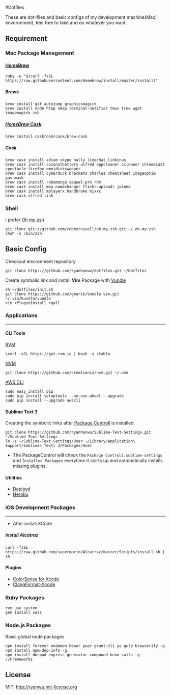 #Dotfiles

These are dot-files and basic configs of my development machine(Mac) envoronment, feel free to take and do whatever you want.

## Requirement 
### Mac Package Management 

#### [HomeBrew](http://brew.sh/)

```
ruby -e "$(curl -fsSL https://raw.githubusercontent.com/Homebrew/install/master/install)"
```

##### Brews
```
brew install git autojump graphicsmagick 
brew install node htop nmap terminal-notifier tmux tree wget imagemagick zsh
```

##### [HomeBrew Cask](http://caskroom.io/)
```
brew install caskroom/cask/brew-cask
```

##### Cask
```
brew cask install adium skype nally limechat linkinus
brew cask install coconutbattery alfred appcleaner ccleaner chromecast spectacle firefox omnidisksweeper 
brew cask install cyberduck brackets charles cheatsheet imageoptim gas-mask
brew cask install robomongo sequel-pro rdm
brew cask install mou namechanger flickr-uploadr joinme
brew cask install mplayerx handbrake mixxx
brew cask alfred link
```

### Shell

I prefer [Oh my zsh](https://github.com/robbyrussell/oh-my-zsh)
    
```
git clone git://github.com/robbyrussell/oh-my-zsh.git ~/.oh-my-zsh
chsh -s /bin/zsh
```


## Basic Config
Checkout environment repository

```
git clone https://github.com/ryanhanwu/dotfiles.git ~/Dotfiles
```

Create symbolic link and install **Vim** Package with [Vundle](https://github.com/gmarik/Vundle.vim)

```
sh ~/dotfiles/init.sh
git clone https://github.com/gmarik/Vundle.vim.git ~/.vim/bundle/vundle
vim +PluginInstall +qall
```


### Applications
---
#### CLI Tools
[RVM](http://rvm.io/)

```
\curl -sSL https://get.rvm.io | bash -s stable
```

[NVM](https://github.com/creationix/nvm)

```
git clone https://github.com/creationix/nvm.git ~/.nvm
```
[AWS CLI](http://docs.aws.amazon.com/cli/latest/userguide/cli-chap-getting-set-up.html#install-with-pip)

```
sudo easy_install pip
sudo pip install setuptools --no-use-wheel --upgrade
sudo pip install --upgrade awscli
```
#### Sublime Text 3
Creating the symbolic links after [Package Controll](https://packagecontrol.io/installation) is installed

```
git clone https://github.com/ryanhanwu/Sublime-Text-Settings.git ~/Sublime-Text-Settings
ln -s ~/Sublime-Text-Settings/User ~/Library/Application\ Support/Sublime\ Text\ 3/Packages/User
```
* The PackageControl will check the ```Package Controll.sublime-settings``` and ```Installed Packages``` everytime it starts up and automatically installs missing plugins.


#### Utilities

* [Deployd](http://deployd.com/)
* [Heroku](https://toolbelt.herokuapp.com/)

### iOS Development Packages
---
* After install XCode

##### Install Alcatraz
```
curl -fsSL https://raw.github.com/supermarin/Alcatraz/master/Scripts/install.sh | sh
```

#### Plugins
* [ColorSense for Xcode](https://github.com/omz/ColorSense-for-Xcode)
* [ClangFormat-Xcode](https://github.com/travisjeffery/ClangFormat-Xcode.git)
 
### Ruby Packages

```
rvm use system
gem install sass
```

### Node.js Packages
Basic global node packages

```
npm install forever nodemon bower puer grunt-cli yo gulp browserify -g
npm install npm-dep-info -g
npm install docpad express-generator compound hexo sails -g //Frameworks
```

## License

MIT: http://ryanwu.mit-license.org

